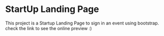 # StartUp Landing Page
This project is a Startup Landing Page to sign in an event using bootstrap.
check the link to see the online preview :)
